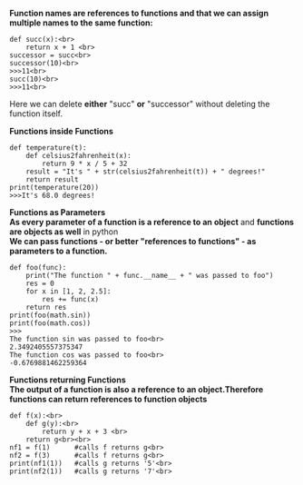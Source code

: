 **Function names are references to functions and that we can assign multiple names to the same function:<br>**
```
def succ(x):<br>
    return x + 1 <br>
successor = succ<br>
successor(10)<br>
>>>11<br>
succ(10)<br>
>>>11<br>
```
Here we can delete **either** "succ" **or** "successor" without deleting the function itself. <br>

**Functions inside Functions**<br>
```
def temperature(t):
    def celsius2fahrenheit(x):
        return 9 * x / 5 + 32    
    result = "It's " + str(celsius2fahrenheit(t)) + " degrees!"
    return result
print(temperature(20))
>>>It's 68.0 degrees!
```
**Functions as Parameters**<br>
**As every parameter of a function is a reference to an object** and **functions are objects as well** in python<br>
**We can pass functions - or better "references to functions" - as parameters to a function.**<br>
```
def foo(func):
    print("The function " + func.__name__ + " was passed to foo")
    res = 0
    for x in [1, 2, 2.5]:
        res += func(x)
    return res
print(foo(math.sin))
print(foo(math.cos))
>>> 
The function sin was passed to foo<br>
2.3492405557375347
The function cos was passed to foo<br>
-0.6769881462259364
```
**Functions returning Functions**<br>
**The output of a function is also a reference to an object.Therefore functions can return references to function objects**<br>
```
def f(x):<br>
    def g(y):<br>
        return y + x + 3 <br>
    return g<br><br>
nf1 = f(1)      #calls f returns g<br>
nf2 = f(3)      #calls f returns g<br>
print(nf1(1))   #calls g returns '5'<br>
print(nf2(1))   #calls g returns '7'<br>
```



